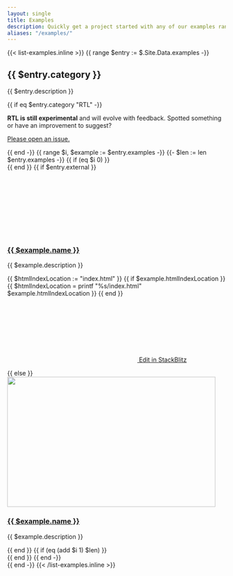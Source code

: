 ```yaml
---
layout: single
title: Examples
description: Quickly get a project started with any of our examples ranging from using parts of the framework to custom components and layouts.
aliases: "/examples/"
---
```


{{< list-examples.inline >}}
{{ range $entry := $.Site.Data.examples -}}
<div class="bd-content">
  <h2 id="{{ $entry.category | urlize }}">{{ $entry.category }}</h2>
  <p>{{ $entry.description }}</p>
  {{ if eq $entry.category "RTL" -}}
    <div class="bd-callout bd-callout-warning small">
      <p>
        <strong>RTL is still experimental</strong> and will evolve with feedback. Spotted something or have an improvement to suggest?
      </p>
      <p><a href="{{ $.Site.Params.repo }}/issues/new/choose">Please open an issue.</a></p>
    </div>
  {{ end -}}
  {{ range $i, $example := $entry.examples -}}
    {{- $len := len $entry.examples -}}
    {{ if (eq $i 0) }}<div class="row">{{ end }}
      {{ if $entry.external }}
        <div class="col-md-6 col-lg-4 mb-3 d-flex gap-3">
          <svg class="bi fs-5 flex-shrink-0 mt-1"><use xlink:href="#box-seam"></use></svg>
          <div>
            <h3 class="h5 mb-1">
              <a class="d-block link-offset-1" href="{{ $.Site.Params.github_org }}{{ $example.url }}/" target="_blank">
                {{ $example.name }}
              </a>
            </h3>
            <p class="text-body-secondary">{{ $example.description }}</p>
            <p>
              {{ $htmlIndexLocation := "index.html" }}
              {{ if $example.htmlIndexLocation }}
                {{ $htmlIndexLocation = printf "%s/index.html" $example.htmlIndexLocation }}
              {{ end }}
              <a class="icon-link small link-secondary link-offset-1" href="https://stackblitz.com/github/twbs{{ $example.url }}?file={{ $htmlIndexLocation | urlquery }}" target="_blank">
                <svg class="bi flex-shrink-0"><use xlink:href="#lightning-charge-fill"></use></svg>
                Edit in StackBlitz
              </a>
            </p>
          </div>
        </div>
      {{ else }}
        <div class="col-sm-6 col-md-3 mb-3">
          <a class="d-block link-offset-1" href="/docs/{{ $.Site.Params.docs_version }}/examples/{{ $example.name | urlize }}/"{{ if in $example.name "RTL" }} hreflang="ar"{{ end }}>
            <img class="img-thumbnail mb-3" srcset="/docs/{{ $.Site.Params.docs_version }}/assets/img/examples/{{ $example.name | urlize }}.png,
                                                    /docs/{{ $.Site.Params.docs_version }}/assets/img/examples/{{ $example.name | urlize }}@2x.png 2x"
                                            src="/docs/{{ $.Site.Params.docs_version }}/assets/img/examples/{{ $example.name | urlize }}.png"
                                            alt=""
                                            width="480" height="300"
                                            loading="lazy">
            <h3 class="h5 mb-1">
              {{ $example.name }}
            </h3>
          </a>
          <p class="text-body-secondary">{{ $example.description }}</p>
        </div>
      {{ end }}
    {{ if (eq (add $i 1) $len) }}</div>{{ end }}
  {{ end -}}
</div>
{{ end -}}
{{< /list-examples.inline >}}
